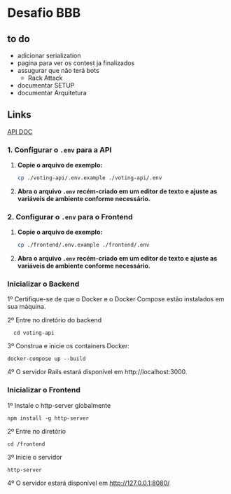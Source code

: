 # Desafio BBB
## to do
- adicionar serialization
- pagina para ver os contest ja finalizados
- assugurar que não terá bots
  - Rack Attack
- documentar SETUP
- documentar Arquitetura

## Links
[API DOC](https://documenter.getpostman.com/view/29899640/2sA3s7iojn)

### 1. Configurar o `.env` para a API

1. **Copie o arquivo de exemplo:**
   ```bash
   cp ./voting-api/.env.example ./voting-api/.env
   ```

2. **Abra o arquivo `.env` recém-criado em um editor de texto e ajuste as variáveis de ambiente conforme necessário.**

### 2. Configurar o `.env` para o Frontend

1. **Copie o arquivo de exemplo:**
   ```bash
   cp ./frontend/.env.example ./frontend/.env
   ```

2. **Abra o arquivo `.env` recém-criado em um editor de texto e ajuste as variáveis de ambiente conforme necessário.**

### Inicializar o Backend

1º Certifique-se de que o Docker e o Docker Compose estão instalados em sua máquina.

2º Entre no diretório do backend

```
  cd voting-api
```

3º Construa e inicie os containers Docker:

```
docker-compose up --build
```

4º O servidor Rails estará disponível em http://localhost:3000.

### Inicializar o Frontend

1º Instale o http-server globalmente

```
npm install -g http-server
```

2º Entre no diretório

```
cd /frontend
```

3º Inicie o servidor

```
http-server
```

4º O servidor estará disponível em http://127.0.0.1:8080/
